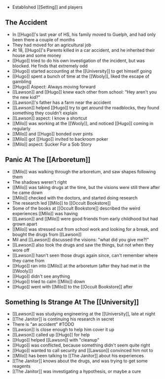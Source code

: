 - Established [[Setting]] and players
## The Accident
- In [[Hugo]]'s last year of HS, his family moved to Guelph, and had only been there a couple of months
- They had moved for an agricultural job
- At 18, [[Hugo]]'s Parents killed in a car accident, and he inherited their house and some money
- [[Hugo]] tried to do his own investigation of the incident, but was blocked. He finds that extremely odd
- [[Hugo]] started accounting at the [[University]] to get himself going
- [[Hugo]] spent a bunch of time at the [[Wooly]], liked the escape of gambling
- [[Hugo]] Aspect: Always moving forward
- [[Lawson]] and [[Hugo]] knew each other from school: "Hey aren't you the new kid?"
- [[Lawson]]'s father has a farm near the accident
- [[Lawson]] helped [[Hugo]] try to get around the roadblocks, they found something they couldn't explain
- [[Lawson]] aspect: I know a shortcut
- [[Milo]] was working at the [[Wooly]], and noticed [[Hugo]] coming in regularly
- [[Milo]] and [[Hugo]] bonded over pints
- [[Milo]] got [[Hugo]] invited to backroom poker
- [[Milo]] aspect: Sucker For a Sob Story

## Panic At The [[Arboretum]]

- [[Milo]] was walking through the arboretum, and saw shapes following them
- The shadows weren't right
- [[Milo]] was taking drugs at the time, but the visions were still there after he came down
- [[Milo]] checked with the doctors, and started doing research
- The research led [[Milo]] to [[Occult Bookstore]]
- Some of the books at [[Occult Bookstore]] described the weird experiences [[Milo]] was having
- [[Lawson]] and [[Milo]] were good friends from early childhood but had grown apart
- [[Milo]] was stressed out from school work and looking for a break, and bought the drugs from [[Lawson]]
- Mil and [[Lawson]] discussed the visions: "what did you give me?!"
- [[Lawson]] also took the drugs and saw the things, but not when they wore off
- [[Lawson]] hasn't seen those drugs again since, can't remember where they came from
- [[Hugo]] ran into [[Milo]] at the arboretum (after they had met in the [[Wooly]])
- [[Hugo]] didn't see anything
- [[Hugo]] tried to calm [[Milo]] down
- [[Hugo]] went with [[Milo]] to the [[Occult Bookstore]] after

## Something Is Strange At The [[University]]

- [[Lawson]] was studying engineering at the [[University]], late at night
- [[The Janitor]] is continuing his research in secret
- There is "an accident" #TODO
- [[Lawson]] is close enough to help him cover it up
- [[Lawson]] called up [[Hugo]] for help 
- [[Hugo]] helped [[Lawson]] with "cleanup"
- [[Hugo]] was conflicted, because something didn't seem quite right
- [[Hugo]] wanted to call security and [[Lawson]] convinced him not to
- [[Milo]] has been talking to [[The Janitor]] about his experiences
- [[The Janitor]] knows about the drugs, and was trying to get some reagents
- [[The Janitor]] was investigating a hypothesis, or maybe a cure
